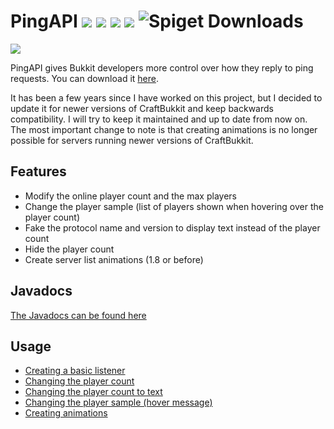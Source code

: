 # PingAPI <img src="https://img.shields.io/badge/minecraft-1.14.1-important.svg"> <img src="https://img.shields.io/badge/spigot-1.7.5%20--%201.14.1-critical.svg"> <img src="https://img.shields.io/badge/release-v1.1.1-blue.svg"> <a href="https://github.com/henry-anderson/PingAPI/blob/master/LICENSE"><img src="https://img.shields.io/badge/license-MIT-blue.svg"></a> ![Spiget Downloads](https://img.shields.io/spiget/downloads/3829.svg?color=blue)

<img src="http://i.imgur.com/vIWvOUv.gif"></img>

PingAPI gives Bukkit developers more control over how they reply to ping requests. You can download it <a href="http://www.spigotmc.org/resources/pingapi.3829/">here</a>.  

It has been a few years since I have worked on this project, but I decided to update it for newer versions of CraftBukkit and keep backwards compatibility. I will try to keep it maintained and up to date from now on. The most important change to note is that creating animations is no longer possible for servers running newer versions of CraftBukkit.

## Features
- Modify the online player count and the max players
- Change the player sample (list of players shown when hovering over the player count)
- Fake the protocol name and version to display text instead of the player count
- Hide the player count
- Create server list animations (1.8 or before)

## Javadocs
<a href="http://henry-anderson.github.io/PingAPI/">The Javadocs can be found here</a>

## Usage
- [Creating a basic listener](usage/listener.md)
- [Changing the player count](usage/player_count.md)
- [Changing the player count to text](usage/player_count_to_text.md)
- [Changing the player sample (hover message)](usage/player_sample.md)
- [Creating animations](usage/animations.md)
